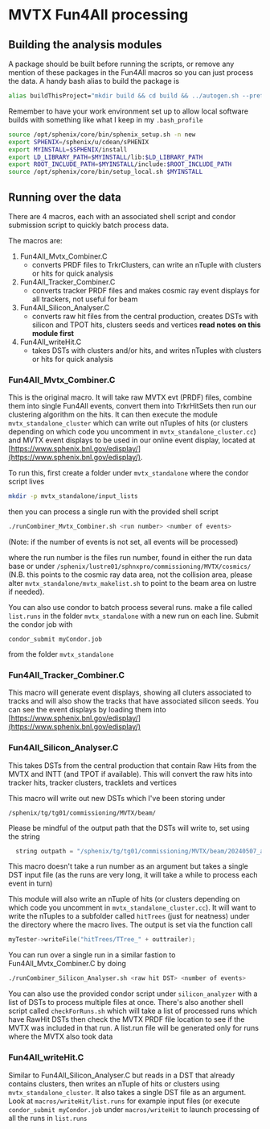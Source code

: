 # MVTX Fun4All processing

## Building the analysis modules

A package should be built before running the scripts, or remove any mention of these packages in the Fun4All macros so you can just process the data. A handy bash alias to build the package is
```bash
alias buildThisProject="mkdir build && cd build && ../autogen.sh --prefix=$MYINSTALL && make && make install && cd ../"
```
Remember to have your work environment set up to allow local software builds with something like what I keep in my `.bash_profile`
```bash
source /opt/sphenix/core/bin/sphenix_setup.sh -n new
export SPHENIX=/sphenix/u/cdean/sPHENIX
export MYINSTALL=$SPHENIX/install
export LD_LIBRARY_PATH=$MYINSTALL/lib:$LD_LIBRARY_PATH
export ROOT_INCLUDE_PATH=$MYINSTALL/include:$ROOT_INCLUDE_PATH
source /opt/sphenix/core/bin/setup_local.sh $MYINSTALL
```

## Running over the data

There are 4 macros, each with an associated shell script and condor submission script to quickly batch process data.

The macros are:

1. Fun4All_Mvtx_Combiner.C
	- converts PRDF files to TrkrClusters, can write an nTuple with clusters or hits for quick analysis
2. Fun4All_Tracker_Combiner.C
	- converts tracker PRDF files and makes cosmic ray event displays for all trackers, not useful for beam
3. Fun4All_Silicon_Analyser.C
	- converts raw hit files from the central production, creates DSTs with silicon and TPOT hits, clusters seeds and vertices **read notes on this module first**
4. Fun4All_writeHit.C
	- takes DSTs with clusters and/or hits, and writes nTuples with clusters or hits for quick analysis

### Fun4All_Mvtx_Combiner.C

This is the original macro. It will take raw MVTX evt (PRDF) files, combine them into single Fun4All events, convert them into TrkrHitSets then run our clustering algorithm on the hits. It can then execute the module ```mvtx_standalone_cluster``` which can write out nTuples of hits (or clusters depending on which code you uncomment in ```mvtx_standalone_cluster.cc```) and MVTX event displays to be used in our online event display, located at [https://www.sphenix.bnl.gov/edisplay/](https://www.sphenix.bnl.gov/edisplay/).

To run this, first create a folder under ```mvtx_standalone``` where the condor script lives
```bash
mkdir -p mvtx_standalone/input_lists
```
then you can process a single run with the provided shell script
```bash
./runCombiner_Mvtx_Combiner.sh <run number> <number of events>
```
(Note: if the number of events is not set, all events will be processed)

where the run number is the files run number, found in either the run data base or under ```/sphenix/lustre01/sphnxpro/commissioning/MVTX/cosmics/``` (N.B. this points to the cosmic ray data area, not the collision area, please alter ```mvtx_standalone/mvtx_makelist.sh``` to point to the beam area on lustre if needed).

You can also use condor to batch process several runs. make a file called ```list.runs``` in the folder ```mvtx_standalone``` with a new run on each line. Submit the condor job with
```
condor_submit myCondor.job
```
from the folder ```mvtx_standalone```

### Fun4All_Tracker_Combiner.C

This macro will generate event displays, showing all cluters associated to tracks and will also show the tracks that have associated silicon seeds. You can see the event displays by loading them into [https://www.sphenix.bnl.gov/edisplay/](https://www.sphenix.bnl.gov/edisplay/)

### Fun4All_Silicon_Analyser.C

This takes DSTs from the central production that contain Raw Hits from the MVTX and INTT (and TPOT if available). This will convert the raw hits into tracker hits, tracker clusters, tracklets and vertices

This macro will write out new DSTs which I've been storing under 
```
/sphenix/tg/tg01/commissioning/MVTX/beam/
```
Please be mindful of the output path that the DSTs will write to, set using the string
```c++
  string outpath = "/sphenix/tg/tg01/commissioning/MVTX/beam/20240507_ana.416Build";
```
This macro doesn't take a run number as an argument but takes a single DST input file (as the runs are very long, it will take a while to process each event in turn)

This module will also write an nTuple of hits (or clusters depending on which code you uncomment in ```mvtx_standalone_cluster.cc```). It will want to write the nTuples to a subfolder called ```hitTrees``` (just for neatness) under the directory where the macro lives. The output is set via the function call
```c++
myTester->writeFile("hitTrees/TTree_" + outtrailer);
```

You can run over a single run in a similar fastion to Fun4All_Mvtx_Combiner.C by doing
```bash
./runCombiner_Silicon_Analyser.sh <raw hit DST> <number of events>
```

You can also use the provided condor script under ```silicon_analyzer``` with a list of DSTs to process multiple files at once. There's also another shell script called ```checkForRuns.sh``` which will take a list of processed runs which have RawHit DSTs then check the MVTX PRDF file location to see if the MVTX was included in that run. A list.run file will be generated only for runs where the MVTX also took data 

### Fun4All_writeHit.C

Similar to Fun4All_Silicon_Analyser.C but reads in a DST that already contains clusters, then writes an nTuple of hits or clusters using ```mvtx_standalone_cluster```. It also takes a single DST file as an argument. Look at ```macros/writeHit/list.runs``` for example input files (or execute ```condor_submit myCondor.job``` under ```macros/writeHit``` to launch processing of all the runs in ```list.runs```
